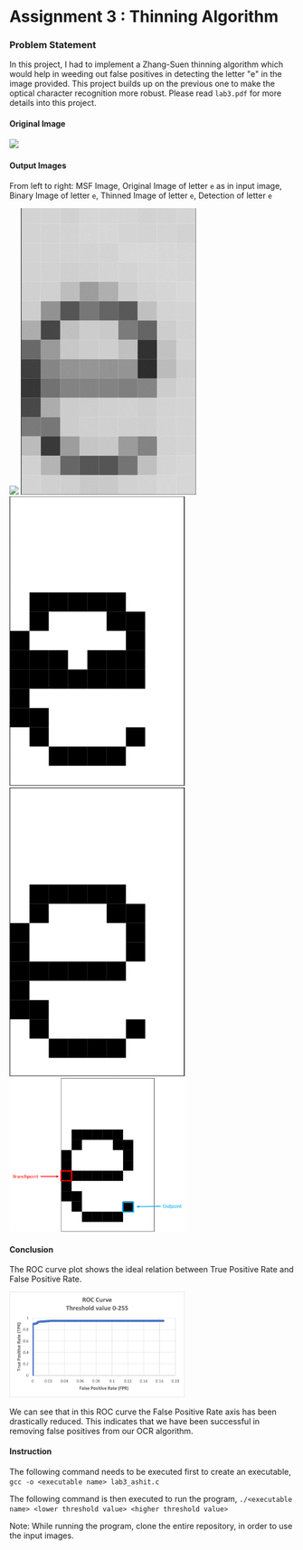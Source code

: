 # Assignment 3 : Thinning Algorithm

### Problem Statement
In this project, I had to implement a Zhang-Suen thinning algorithm which would help in weeding out false positives in detecting the letter "e" in the image provided. This project builds up on the previous one to make the optical character recognition more robust. Please read `lab3.pdf` for more details into this project.

#### Original Image
<p float="left">
  <img src="https://github.com/ashit8450/ECE6310-Introduction-to-Computer-Vision/blob/master/Lab3-%20Thinning%20Algorithm/images/parenthood.ppm" width="310" />
</p>

#### Output Images
From left to right: MSF Image, Original Image of letter `e` as in input image, Binary Image of letter `e`, Thinned Image of letter `e`, Detection of letter `e`
<p float="left">
  <img src="https://github.com/ashit8450/ECE6310-Introduction-to-Computer-Vision/blob/master/Lab3-%20Thinning%20Algorithm/images/msf_e.ppm" width="310" />
  <img src="https://github.com/ashit8450/ECE6310-Introduction-to-Computer-Vision/blob/master/Lab3-%20Thinning%20Algorithm/images/Original_e_letter.png" width="310" />
  <img src="https://github.com/ashit8450/ECE6310-Introduction-to-Computer-Vision/blob/master/Lab3-%20Thinning%20Algorithm/images/Binary_e_letter.png" width="310" />
  <img src="https://github.com/ashit8450/ECE6310-Introduction-to-Computer-Vision/blob/master/Lab3-%20Thinning%20Algorithm/images/Thinned_e_letter.png" width="310" />
  <img src="https://github.com/ashit8450/ECE6310-Introduction-to-Computer-Vision/blob/master/Lab3-%20Thinning%20Algorithm/images/e_letter_detection.png" width="310" />
</p>

#### Conclusion
The ROC curve plot shows the ideal relation between True Positive Rate and False Positive Rate.
<p float="left">
  <img src="https://github.com/ashit8450/ECE6310-Introduction-to-Computer-Vision/blob/master/Lab3-%20Thinning%20Algorithm/images/ROC%20Curve.png" width="310" />
</p>
We can see that in this ROC curve the False Positive Rate axis has been drastically reduced. This indicates that we have been successful in removing false positives from our OCR algorithm.

#### Instruction
The following command needs to be executed first to create an executable,
`gcc -o <executable name> lab3_ashit.c`

The following command is then executed to run the program,
`./<executable name> <lower threshold value> <higher threshold value>`

Note: While running the program, clone the entire repository, in order to use the input images.

 

